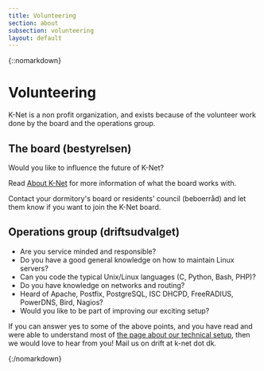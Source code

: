 ```yaml
---
title: Volunteering
section: about
subsection: volunteering
layout: default
---
```

{::nomarkdown}
<h1>Volunteering</h1>
<p>K-Net is a non profit organization, and exists because of the volunteer work done by the board and the operations group.</p>

<h2>The board (bestyrelsen)</h2>
<p>Would you like to influence the future of K-Net?</p>
<p>Read <a href="/about">About K-Net</a> for more information of what the board works with.</p>
<p>Contact your dormitory's board or residents' council (beboerråd) and let them know if you want to join the K-Net board.</p>

<h2>Operations group (driftsudvalget)</h2>
<ul>
	<li>Are you service minded and responsible?</li>
	<li>Do you have a good general knowledge on how to maintain Linux servers?</li>
	<li>Can you code the typical Unix/Linux languages (C, Python, Bash, PHP)?</li>
	<li>Do you have knowledge on networks and routing?</li>
	<li>Heard of Apache, Postfix, PostgreSQL, ISC DHCPD, FreeRADIUS, PowerDNS, Bird, Nagios?</li>
	<li>Would you like to be part of improving our exciting setup?</li>
</ul>

<p>If you can answer yes to some of the above points, and you have read and were able to understand most of <a href="/technicalsetup">the page about our technical setup</a>, then we would love to hear from you</a>! Mail us on drift at k-net dot dk.</p>
{:/nomarkdown}
